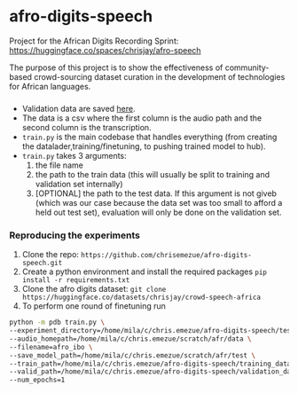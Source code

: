 # afro-digits-speech

Project for the African Digits Recording Sprint: https://huggingface.co/spaces/chrisjay/afro-speech

The purpose of this project is to show the effectiveness of community-based crowd-sourcing dataset curation in the development of technologies for African languages.


###

- Validation data are saved [here](metrics_valid).
- The data is a csv where the first column is the audio path and the second column is the transcription.
- `train.py` is the main codebase that handles everything (from creating the datalader,training/finetuning, to pushing trained model to hub).
- `train.py` takes 3 arguments: 
    1. the file name
    2. the path to the train data (this will usually be split to training and validation set internally)
    3. [OPTIONAL] the path to the test data. If this argument is not giveb (which was our case because the data set was too small to afford a held out  test set), evaluation will only be done on the validation set.




### Reproducing the experiments

1. Clone the repo: `https://github.com/chrisemezue/afro-digits-speech.git`
2. Create a python environment and install the required packages `pip install -r requirements.txt`
3. Clone the afro digits dataset: `git clone https://huggingface.co/datasets/chrisjay/crowd-speech-africa`
4. To perform one round of finetuning run 

```bash
python -m pdb train.py \
--experiment_directory=/home/mila/c/chris.emezue/afro-digits-speech/test \
--audio_homepath=/home/mila/c/chris.emezue/scratch/afr/data \
--filename=afro_ibo \
--save_model_path=/home/mila/c/chris.emezue/scratch/afr/test \
--train_path=/home/mila/c/chris.emezue/afro-digits-speech/training_data/igbo_ibo_audio_data.csv \
--valid_path=/home/mila/c/chris.emezue/afro-digits-speech/validation_data/VALID_igbo_ibo_audio_data.csv \
--num_epochs=1
```

